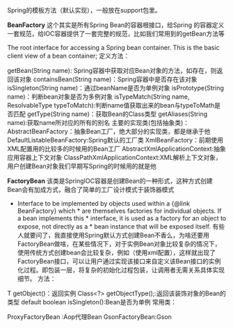 Spring的模板方法（默认实现），一般放在support包里。


**BeanFactory**
这个其实是所有Spring Bean的容器根接口，给Spring 的容器定义一套规范，给IOC容器提供了一套完整的规范，比如我们常用到的getBean方法等

The root interface for accessing a Spring bean container. This is the basic client view of a bean container;
定义方法：

getBean(String name): Spring容器中获取对应Bean对象的方法，如存在，则返回该对象
containsBean(String name)：Spring容器中是否存在该对象
isSingleton(String name)：通过beanName是否为单例对象
isPrototype(String name)：判断bean对象是否为多例对象
isTypeMatch(String name, ResolvableType typeToMatch):判断name值获取出来的bean与typeToMath是否匹配
getType(String name)：获取Bean的Class类型
getAliases(String name):获取name所对应的所有的别名
主要的实现类(包括抽象类)：
AbstractBeanFactory：抽象Bean工厂，绝大部分的实现类，都是继承于他
DefaultListableBeanFactory:Spring默认的工厂类
XmlBeanFactory：前期使用XML配置用的比较多的时候用的Bean工厂
AbstractXmlApplicationContext:抽象应用容器上下文对象
ClassPathXmlApplicationContext:XML解析上下文对象，用户创建Bean对象我们早期写Spring的时候用的就是他


**FactoryBean**
该类是SpringIOC容器是创建Bean的一种形式，这种方式创建Bean会有加成方式，融合了简单的工厂设计模式于装饰器模式
* Interface to be implemented by objects used within a {@link BeanFactory} which * are themselves factories for individual objects. If a bean implements this * interface, it is used as a factory for an object to expose, not directly as a * bean instance that will be exposed itself.
有些人就要问了，我直接使用Spring默认方式创建Bean不香么，为啥还要用FactoryBean做啥，在某些情况下，对于实例Bean对象比较复杂的情况下，使用传统方式创建bean会比较复杂，例如（使用xml配置），这样就出现了FactoryBean接口，可以让用户通过实现该接口来自定义该Bean接口的实例化过程。即包装一层，将复杂的初始化过程包装，让调用者无需关系具体实现细节。
方法：

T getObject()：返回实例
Class<?> getObjectType();:返回该装饰对象的Bean的类型
default boolean isSingleton():Bean是否为单例
常用类：

ProxyFactoryBean :Aop代理Bean
GsonFactoryBean:Gson

